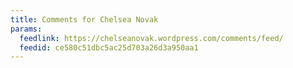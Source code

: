 ```yaml
---
title: Comments for Chelsea Novak
params:
  feedlink: https://chelseanovak.wordpress.com/comments/feed/
  feedid: ce580c51dbc5ac25d703a26d3a950aa1
---
```

